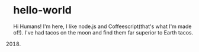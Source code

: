 # hello-world

Hi Humans!
I'm here, I like node.js and Coffeescript(that's what I'm made of!).
I've had tacos on the moon and find them far superior to Earth tacos.

2018.
